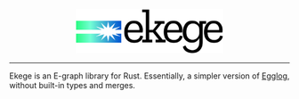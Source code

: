 <div align=center>
    <picture>
        <source media="(prefers-color-scheme: dark)" srcset="/assets/logo (dark).svg" >
        <img src="/assets/logo (light).svg" width="264px" alt="Ekege logo">
    </picture>
    <hr/>
</div>

Ekege is an E-graph library for Rust. Essentially, a simpler version of [Egglog](https://github.com/egraphs-good/egglog), without built-in types and merges.
